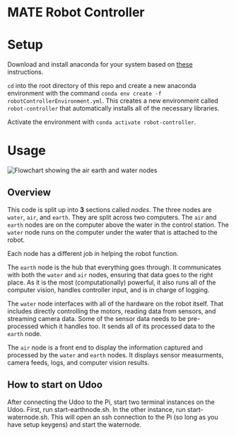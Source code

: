 # **MATE Robot Controller**

# Setup

Download and install anaconda for your system based on [these](https://docs.conda.io/projects/conda/en/latest/user-guide/install/) instructions.

`cd` into the root directory of this repo and create a new anaconda environment with the command `conda env create -f robotControllerEnvironment.yml`. This creates a new environment called `robot-controller` that automatically installs all of the necessary libraries.

Activate the environment with `conda activate robot-controller`.

# Usage
![Flowchart showing the air earth and water nodes](README/overview.png)
## Overview

This code is split up into **3** sections called *nodes*. The three nodes are `water`, `air`, and `earth`. They are split across two computers. The `air` and `earth` nodes are on the computer above the water in the control station. The `water` node runs on the computer under the water that is attached to the robot.

Each node has a different job in helping the robot function.

The `earth` node is the hub that everything goes through. It communicates with both the `water` and `air` nodes, ensuring that data goes to the right place. As it is the most (computationally) powerful, it also runs all of the computer vision, handles controller input, and is in charge of logging.

The `water` node interfaces with all of the hardware on the robot itself. That includes directly controlling the motors, reading data from sensors, and streaming camera data. Some of the sensor data needs to be pre-processed which it handles too. It sends all of its processed data to the `earth` node.

The `air` node is a front end to display the information captured and processed by the `water` and `earth` nodes. It displays sensor measurments, camera feeds, logs, and computer vision results.

## How to start on Udoo
After connecting the Udoo to the Pi, start two terminal instances on the Udoo. First, run start-earthnode.sh. In the other instance, run start-waternode.sh. This will open an ssh connection to the Pi (so long as you have setup keygens) and start the waternode.